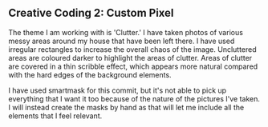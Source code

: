 ## Creative Coding 2: Custom Pixel

The theme I am working with is 'Clutter.' I have taken photos of various messy areas around my house that have been left there. I have used irregular rectangles to increase the overall chaos of the image. Uncluttered areas are coloured darker to highlight the areas of clutter. Areas of clutter are covered in a thin scribble effect, which appears more natural compared with the hard edges of the background elements.

I have used smartmask for this commit, but it's not able to pick up everything that I want it too because of the nature of the pictures I've taken. I will instead create the masks by hand as that will let me include all the elements that I feel relevant.
